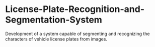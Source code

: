 # License-Plate-Recognition-and-Segmentation-System
Development of a system capable of segmenting and recognizing the characters of vehicle license plates from images.
